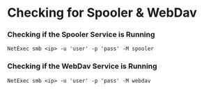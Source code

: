 # Checking for Spooler & WebDav

### Checking if the Spooler Service is Running

`NetExec smb <ip> -u 'user' -p 'pass' -M spooler`

### Checking if the WebDav Service is Running

`NetExec smb <ip> -u 'user' -p 'pass' -M webdav`
